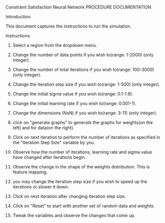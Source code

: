 Constraint Satisfaction Neural Network PROCEDURE DOCUMENTATION

Introduction:

<span id="anchor"></span>This document captures the instructions to run the simulation.

Instructions:

1. Select a region from the dropdown menu. 

2. Change the number of data points if you wish to(range: 1-2000) (only integer). 

3. Change the number of total iterations if you wish to(range: 100-3000) (only integer).

4. Change the iteration step size if you wish to(range: 1-500) (only integer).

5. Change the initial sigma value if you wish to(range: 0.1-1.9).

6. Change the initial learning rate if you wish to(range: 0.001-1).

7. Change the dimensions (NxN) if you wish to(range: 3-11) (only integer).

8. click on "generate graphs" to generate the graphs for weights(on the left) and for data(on the right).

9. Click on next iteration to perform the number of iterations as specified in the "Iteration Step Size" variable by you.

10. Observe how the number of iterations, learning rate and sigma value have changed after iterations begin.

11. Observe the change in the shape of the weights distribution. This is feature mapping.

12. you may change the iteration step size if you wish to speed up the iterations or slower it down.

13. Click on next iteration after changing iteration step size.

14. Click on "Reset" to start with another set of random data and weights.

15. Tweak the variables and observe the changes that come up.

